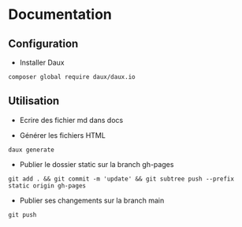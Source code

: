 # Documentation

## Configuration

- Installer Daux 

``` composer global require daux/daux.io ```


## Utilisation 

- Ecrire des fichier md dans docs

- Générer les fichiers HTML 

```daux generate ```

- Publier le dossier static sur la branch gh-pages

```git add . && git commit -m 'update' && git subtree push --prefix static origin gh-pages ```

- Publier ses changements sur la branch main

```git push ```
